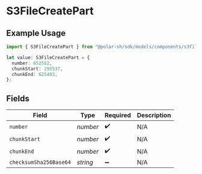 # S3FileCreatePart

## Example Usage

```typescript
import { S3FileCreatePart } from "@polar-sh/sdk/models/components/s3filecreatepart.js";

let value: S3FileCreatePart = {
  number: 652552,
  chunkStart: 295537,
  chunkEnd: 625403,
};
```

## Fields

| Field                  | Type                   | Required               | Description            |
| ---------------------- | ---------------------- | ---------------------- | ---------------------- |
| `number`               | *number*               | :heavy_check_mark:     | N/A                    |
| `chunkStart`           | *number*               | :heavy_check_mark:     | N/A                    |
| `chunkEnd`             | *number*               | :heavy_check_mark:     | N/A                    |
| `checksumSha256Base64` | *string*               | :heavy_minus_sign:     | N/A                    |